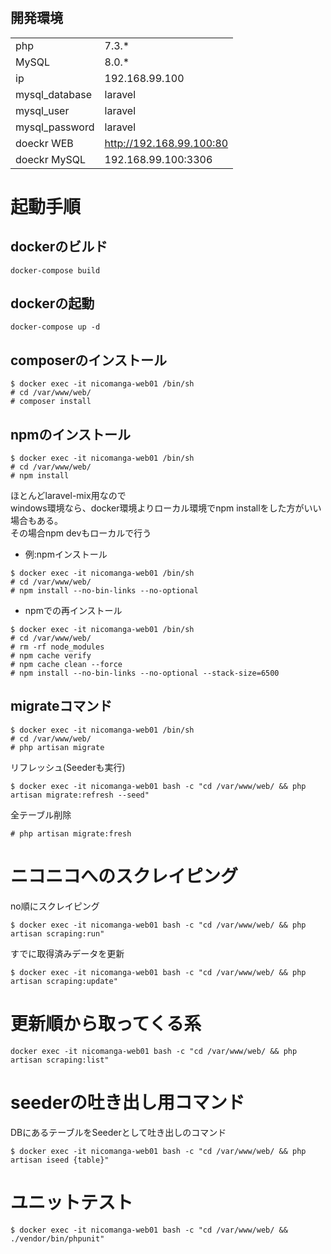 

# 

## 開発環境

| | |
| --- | ---|
| php | 7.3.* |
| MySQL | 8.0.* |
| ip | 192.168.99.100 |
| mysql_database | laravel |
| mysql_user     | laravel |
| mysql_password | laravel |
| doeckr WEB     | http://192.168.99.100:80 |
| doeckr MySQL | 192.168.99.100:3306  |





# 起動手順
## dockerのビルド

```
docker-compose build
```

## dockerの起動
```
docker-compose up -d
```

## composerのインストール

```
$ docker exec -it nicomanga-web01 /bin/sh
# cd /var/www/web/
# composer install
```

## npmのインストール

```
$ docker exec -it nicomanga-web01 /bin/sh
# cd /var/www/web/
# npm install
```
ほとんどlaravel-mix用なので  
windows環境なら、docker環境よりローカル環境でnpm installをした方がいい場合もある。   
その場合npm devもローカルで行う



* 例:npmインストール
```
$ docker exec -it nicomanga-web01 /bin/sh
# cd /var/www/web/
# npm install --no-bin-links --no-optional
```

* npmでの再インストール
```
$ docker exec -it nicomanga-web01 /bin/sh
# cd /var/www/web/
# rm -rf node_modules
# npm cache verify
# npm cache clean --force
# npm install --no-bin-links --no-optional --stack-size=6500
```



## migrateコマンド

```
$ docker exec -it nicomanga-web01 /bin/sh
# cd /var/www/web/
# php artisan migrate
```

 リフレッシュ(Seederも実行)
```
$ docker exec -it nicomanga-web01 bash -c "cd /var/www/web/ && php artisan migrate:refresh --seed"
```


全テーブル削除
```
# php artisan migrate:fresh
```


# ニコニコへのスクレイピング 

no順にスクレイピング 
```
$ docker exec -it nicomanga-web01 bash -c "cd /var/www/web/ && php artisan scraping:run"
```

すでに取得済みデータを更新
```
$ docker exec -it nicomanga-web01 bash -c "cd /var/www/web/ && php artisan scraping:update"
```

# 更新順から取ってくる系
```
docker exec -it nicomanga-web01 bash -c "cd /var/www/web/ && php artisan scraping:list"
```

# seederの吐き出し用コマンド
DBにあるテーブルをSeederとして吐き出しのコマンド
```
$ docker exec -it nicomanga-web01 bash -c "cd /var/www/web/ && php artisan iseed {table}"
```


# ユニットテスト
```
$ docker exec -it nicomanga-web01 bash -c "cd /var/www/web/ && ./vendor/bin/phpunit"
```
